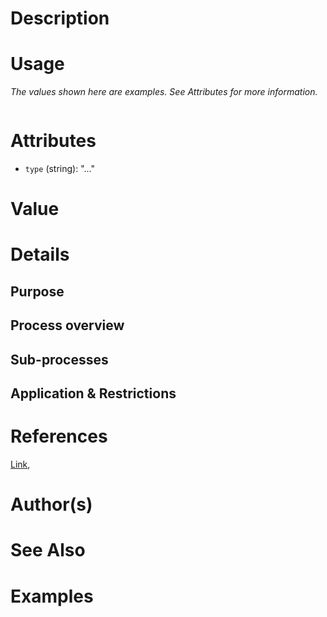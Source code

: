 # Description

# Usage

*The values shown here are examples. See Attributes for more information.*

```xml

```

# Attributes

- ``type`` (string): "..."

# Value

# Details
## Purpose

## Process overview

## Sub-processes

## Application & Restrictions


# References

<a href="https://doi.org/" target="_blank">Link</a>,


# Author(s)


# See Also

# Examples


